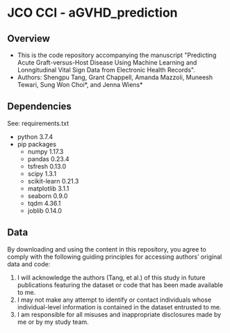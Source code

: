 # JCO CCI - aGVHD_prediction

## Overview
- This is the code repository accompanying the manuscript "Predicting Acute Graft-versus-Host Disease Using Machine Learning and Lonngitudinal Vital Sign Data from Electronic Health Records".
- Authors: Shengpu Tang, Grant Chappell, Amanda Mazzoli, Muneesh Tewari, Sung Won Choi\*, and Jenna Wiens\*

## Dependencies
See: requirements.txt
- python 3.7.4
- pip packages
    - numpy              1.17.3
    - pandas             0.23.4
    - tsfresh            0.13.0
    - scipy              1.3.1
    - scikit-learn       0.21.3
    - matplotlib         3.1.1
    - seaborn            0.9.0
    - tqdm               4.36.1
    - joblib             0.14.0
    
## Data
By downloading and using the content in this repository, you agree to comply with the following guiding principles for accessing authors’ original data and code:
1. I will acknowledge the authors (Tang, et al.) of this study in future publications featuring the dataset or code that has been made available to me.
2. I may not make any attempt to identify or contact individuals whose individual-level information is contained in the dataset entrusted to me.
3. I am responsible for all misuses and inappropriate disclosures made by me or by my study team.

